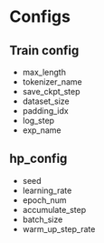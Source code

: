 # Configs

## Train config

- max_length
- tokenizer_name
- save_ckpt_step
- dataset_size
- padding_idx
- log_step
- exp_name

## hp_config

- seed
- learning_rate
- epoch_num
- accumulate_step
- batch_size
- warm_up_step_rate